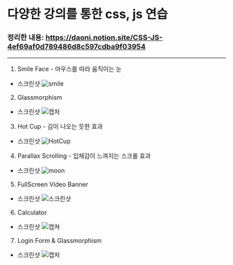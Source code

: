 # 다양한 강의를 통한 css, js 연습

### 정리한 내용: https://daoni.notion.site/CSS-JS-4ef69af0d789486d8c597cdba9f03954

---

1. Smile Face - 마우스를 따라 움직이는 눈

- 스크린샷
  ![smile](https://user-images.githubusercontent.com/76942135/148035075-661a4258-3922-420d-86cf-bb61ffd07d4d.PNG)

2. Glassmorphism

- 스크린샷
  ![캡처](https://user-images.githubusercontent.com/76942135/148072793-26d4ef25-bb8d-4c4d-8dbe-f343488bf2b1.PNG)

3. Hot Cup - 김이 나오는 듯한 효과

- 스크린샷
  ![HotCup](https://user-images.githubusercontent.com/76942135/148241538-9c55e921-60c5-4c95-8a4b-bf1ceff87ca9.PNG)

4. Parallax Scrolling - 입체감이 느껴지는 스크롤 효과

- 스크린샷
  ![moon](https://user-images.githubusercontent.com/76942135/148252308-e4775694-e310-4155-8cc6-864d6969eae5.PNG)

5. FullScreen Video Banner

- 스크린샷
  ![스크린샷](https://user-images.githubusercontent.com/76942135/148558238-f05afb2d-444a-443f-a08a-863351249a24.PNG)

6. Calculator

- 스크린샷
  ![캡쳐](https://user-images.githubusercontent.com/76942135/148989006-04a9be23-5ea9-464c-a2d0-62e02df169e6.PNG)

7. Login Form & Glassmorphism

- 스크린샷
  ![캡처](https://user-images.githubusercontent.com/76942135/149095265-7b0ead62-9475-4f81-bf06-67b9858aee74.PNG)
